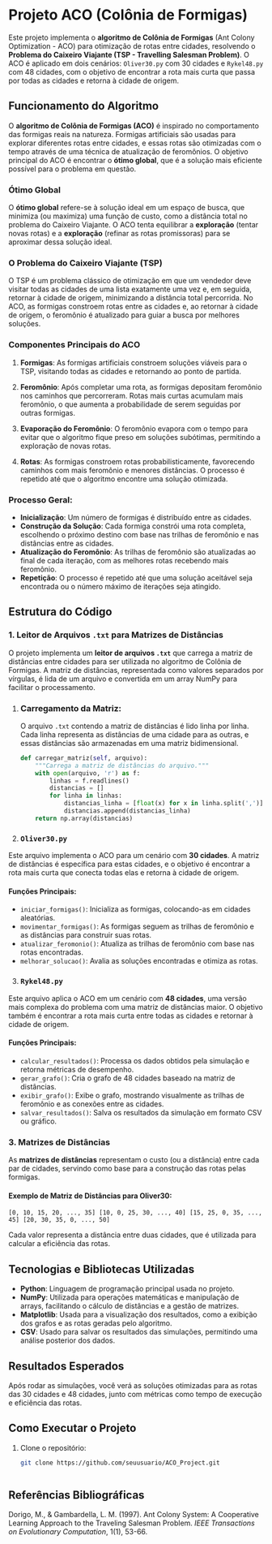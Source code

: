 # Projeto ACO (Colônia de Formigas)

Este projeto implementa o **algoritmo de Colônia de Formigas** (Ant Colony Optimization - ACO) para otimização de rotas entre cidades, resolvendo o **Problema do Caixeiro Viajante (TSP - Travelling Salesman Problem)**. O ACO é aplicado em dois cenários: `Oliver30.py` com 30 cidades e `Rykel48.py` com 48 cidades, com o objetivo de encontrar a rota mais curta que passa por todas as cidades e retorna à cidade de origem.

## Funcionamento do Algoritmo

O **algoritmo de Colônia de Formigas (ACO)** é inspirado no comportamento das formigas reais na natureza. Formigas artificiais são usadas para explorar diferentes rotas entre cidades, e essas rotas são otimizadas com o tempo através de uma técnica de atualização de feromônios. O objetivo principal do ACO é encontrar o **ótimo global**, que é a solução mais eficiente possível para o problema em questão.

### Ótimo Global

O **ótimo global** refere-se à solução ideal em um espaço de busca, que minimiza (ou maximiza) uma função de custo, como a distância total no problema do Caixeiro Viajante. O ACO tenta equilibrar a **exploração** (tentar novas rotas) e a **exploração** (refinar as rotas promissoras) para se aproximar dessa solução ideal.

### O Problema do Caixeiro Viajante (TSP)

O TSP é um problema clássico de otimização em que um vendedor deve visitar todas as cidades de uma lista exatamente uma vez e, em seguida, retornar à cidade de origem, minimizando a distância total percorrida. No ACO, as formigas constroem rotas entre as cidades e, ao retornar à cidade de origem, o feromônio é atualizado para guiar a busca por melhores soluções.

### Componentes Principais do ACO

1. **Formigas**: As formigas artificiais constroem soluções viáveis para o TSP, visitando todas as cidades e retornando ao ponto de partida.
   
2. **Feromônio**: Após completar uma rota, as formigas depositam feromônio nos caminhos que percorreram. Rotas mais curtas acumulam mais feromônio, o que aumenta a probabilidade de serem seguidas por outras formigas.

3. **Evaporação do Feromônio**: O feromônio evapora com o tempo para evitar que o algoritmo fique preso em soluções subótimas, permitindo a exploração de novas rotas.

4. **Rotas**: As formigas constroem rotas probabilisticamente, favorecendo caminhos com mais feromônio e menores distâncias. O processo é repetido até que o algoritmo encontre uma solução otimizada.

### Processo Geral:
- **Inicialização**: Um número de formigas é distribuído entre as cidades.
- **Construção da Solução**: Cada formiga constrói uma rota completa, escolhendo o próximo destino com base nas trilhas de feromônio e nas distâncias entre as cidades.
- **Atualização do Feromônio**: As trilhas de feromônio são atualizadas ao final de cada iteração, com as melhores rotas recebendo mais feromônio.
- **Repetição**: O processo é repetido até que uma solução aceitável seja encontrada ou o número máximo de iterações seja atingido.

## Estrutura do Código

### 1. Leitor de Arquivos `.txt` para Matrizes de Distâncias

O projeto implementa um **leitor de arquivos `.txt`** que carrega a matriz de distâncias entre cidades para ser utilizada no algoritmo de Colônia de Formigas. A matriz de distâncias, representada como valores separados por vírgulas, é lida de um arquivo e convertida em um array NumPy para facilitar o processamento.


1. ### **Carregamento da Matriz**:
   O arquivo `.txt` contendo a matriz de distâncias é lido linha por linha. Cada linha representa as distâncias de uma cidade para as outras, e essas distâncias são armazenadas em uma matriz bidimensional.

   ```python
   def carregar_matriz(self, arquivo):
       """Carrega a matriz de distâncias do arquivo."""
       with open(arquivo, 'r') as f:
           linhas = f.readlines()
           distancias = []
           for linha in linhas:
               distancias_linha = [float(x) for x in linha.split(',')]
               distancias.append(distancias_linha)
       return np.array(distancias)


2. ### `Oliver30.py`
Este arquivo implementa o ACO para um cenário com **30 cidades**. A matriz de distâncias é específica para estas cidades, e o objetivo é encontrar a rota mais curta que conecta todas elas e retorna à cidade de origem.

#### Funções Principais:
- `iniciar_formigas()`: Inicializa as formigas, colocando-as em cidades aleatórias.
- `movimentar_formigas()`: As formigas seguem as trilhas de feromônio e as distâncias para construir suas rotas.
- `atualizar_feromonio()`: Atualiza as trilhas de feromônio com base nas rotas encontradas.
- `melhorar_solucao()`: Avalia as soluções encontradas e otimiza as rotas.

3. ### `Rykel48.py`
Este arquivo aplica o ACO em um cenário com **48 cidades**, uma versão mais complexa do problema com uma matriz de distâncias maior. O objetivo também é encontrar a rota mais curta entre todas as cidades e retornar à cidade de origem.

#### Funções Principais:
- `calcular_resultados()`: Processa os dados obtidos pela simulação e retorna métricas de desempenho.
- `gerar_grafo()`: Cria o grafo de 48 cidades baseado na matriz de distâncias.
- `exibir_grafo()`: Exibe o grafo, mostrando visualmente as trilhas de feromônio e as conexões entre as cidades.
- `salvar_resultados()`: Salva os resultados da simulação em formato CSV ou gráfico.

### 3. Matrizes de Distâncias
As **matrizes de distâncias** representam o custo (ou a distância) entre cada par de cidades, servindo como base para a construção das rotas pelas formigas.

#### Exemplo de Matriz de Distâncias para Oliver30:
``` [0, 10, 15, 20, ..., 35] [10, 0, 25, 30, ..., 40] [15, 25, 0, 35, ..., 45] [20, 30, 35, 0, ..., 50] ```

Cada valor representa a distância entre duas cidades, que é utilizada para calcular a eficiência das rotas.

## Tecnologias e Bibliotecas Utilizadas

- **Python**: Linguagem de programação principal usada no projeto.
- **NumPy**: Utilizada para operações matemáticas e manipulação de arrays, facilitando o cálculo de distâncias e a gestão de matrizes.
- **Matplotlib**: Usada para a visualização dos resultados, como a exibição dos grafos e as rotas geradas pelo algoritmo.
- **CSV**: Usado para salvar os resultados das simulações, permitindo uma análise posterior dos dados.


## Resultados Esperados

Após rodar as simulações, você verá as soluções otimizadas para as rotas das 30 cidades e 48 cidades, junto com métricas como tempo de execução e eficiência das rotas.


## Como Executar o Projeto

1. Clone o repositório:
   ```bash
   git clone https://github.com/seuusuario/ACO_Project.git



## Referências Bibliográficas

Dorigo, M., & Gambardella, L. M. (1997). Ant Colony System: A Cooperative Learning Approach to the Traveling Salesman Problem. *IEEE Transactions on Evolutionary Computation*, 1(1), 53-66.
